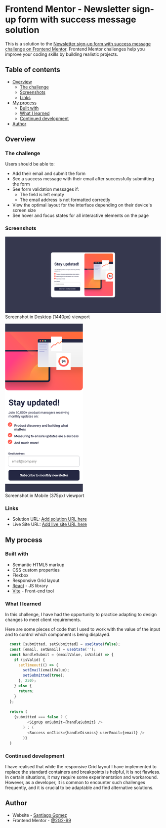 # Frontend Mentor - Newsletter sign-up form with success message solution

This is a solution to the [Newsletter sign-up form with success message challenge on Frontend Mentor](https://www.frontendmentor.io/challenges/newsletter-signup-form-with-success-message-3FC1AZbNrv). Frontend Mentor challenges help you improve your coding skills by building realistic projects.

## Table of contents

- [Overview](#overview)
  - [The challenge](#the-challenge)
  - [Screenshots](#screenshots)
  - [Links](#links)
- [My process](#my-process)
  - [Built with](#built-with)
  - [What I learned](#what-i-learned)
  - [Continued development](#continued-development)
- [Author](#author)

## Overview

### The challenge

Users should be able to:

- Add their email and submit the form
- See a success message with their email after successfully submitting the form
- See form validation messages if:
  - The field is left empty
  - The email address is not formatted correctly
- View the optimal layout for the interface depending on their device's screen size
- See hover and focus states for all interactive elements on the page

### Screenshots

![Screenshot on desktop view](./public/Screenshot-desktop.png)
Screenshot in Desktop (1440px) viewport

<img src="./public/Screenshot-mobile.png" width="50%">
<br/>
Screenshot in Mobile (375px) viewport

### Links

- Solution URL: [Add solution URL here](https://your-solution-url.com)
- Live Site URL: [Add live site URL here](https://2g2-99.github.io/newsletter_sign-up/)

## My process

### Built with

- Semantic HTML5 markup
- CSS custom properties
- Flexbox
- Responsive Grid layout
- [React](https://reactjs.org/) - JS library
- [Vite](https://vitejs.dev/) - Front-end tool

### What I learned

In this challenge, I have had the opportunity to practice adapting to design changes to meet client requirements.

Here are some pieces of code that I used to work with the value of the input and to control which component is being displayed.

```js
  const [submitted, setSubmitted] = useState(false);
  const [email, setEmail] = useState('');
  const handleSubmit = (emailValue, isValid) => {
    if (isValid) {
      setTimeout(() => {
        setEmail(emailValue);
        setSubmitted(true);
      }, 250);
    } else {
      return;
    }
  };

  return (
    {submitted === false ? (
          <SignUp onSubmit={handleSubmit} />
        ) : (
          <Success onClick={handleDismiss} userEmail={email} />
        )}
  )

```

### Continued development

I have realised that while the responsive Grid layout I have implemented to replace the standard containers and breakpoints is helpful, it is not flawless. In certain situations, it may require some experimentation and workaround. However, as a developer, it is common to encounter such challenges frequently, and it is crucial to be adaptable and find alternative solutions.

## Author

- Website - [Santiago Gomez](https://santiago-gomez.netlify.app/)
- Frontend Mentor - [@2G2-99](https://www.frontendmentor.io/profile/2G2-99)
